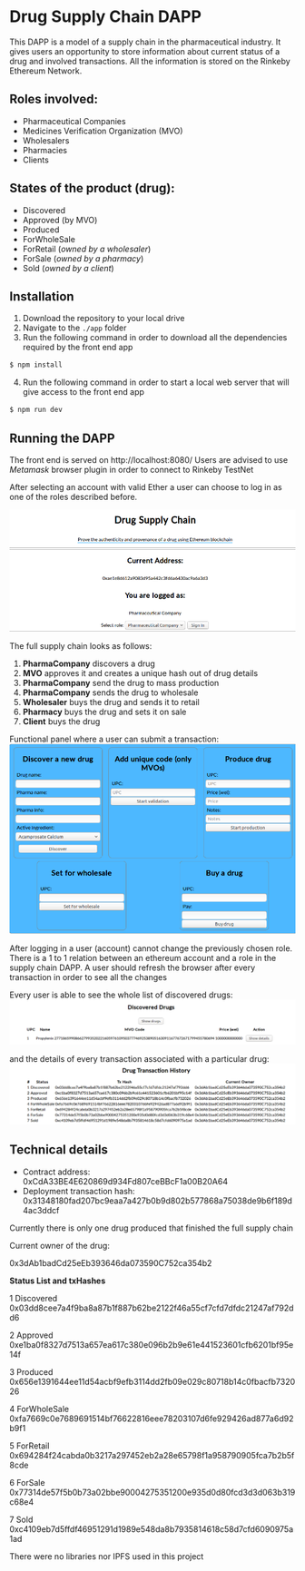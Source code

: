 # Drug Supply Chain DAPP

This DAPP is a model of a supply chain in the pharmaceutical industry.
It gives users an opportunity to store information about current status of a drug and involved transactions. All the information is stored on the Rinkeby Ethereum Network.

## Roles involved:

  - Pharmaceutical Companies
  - Medicines Verification Organization (MVO)
  - Wholesalers
  - Pharmacies
  - Clients

## States of the product (drug):

  - Discovered
  - Approved (by MVO)
  - Produced
  - ForWholeSale
  - ForRetail (*owned by a wholesaler*)
  - ForSale (*owned by a pharmacy*)
  - Sold (*owned by a client*)

## Installation

1. Download the repository to your local drive
2. Navigate to the `./app` folder
3. Run the following command in order to download all the dependencies required by the front end app
```sh
$ npm install
```
4. Run the following command in order to start a local web server that will give access to the front end app
```sh
$ npm run dev
```
## Running the DAPP
The front end is served on http://localhost:8080/
Users are advised to use *Metamask* browser plugin in order to connect to Rinkeby TestNet

After selecting an account with valid Ether a user can choose to log in as one of the roles described before.

![](images/UserDashboard.png)

The full supply chain looks as follows:

1. **PharmaCompany** discovers a drug
2. **MVO** approves it and creates a unique hash out of drug details
3. **PharmaCompany** send the drug to mass production
4. **PharmaCompany** sends the drug to wholesale
5. **Wholesaler** buys the drug and sends it to retail
6. **Pharmacy** buys the drug and sets it on sale
7. **Client** buys the drug

Functional panel where a user can submit a transaction:
![](images/FunctionalPanel.png)

After logging in a user (account) cannot change the previously chosen role.
There is a 1 to 1 relation between an ethereum account and a role in the supply chain DAPP.
A user should refresh the browser after every transaction in order to see all the changes

Every user is able to see the whole list of discovered drugs:
![](images/DiscoveredDrugsList.png)

and the details of every transaction associated with a particular drug:
![](images/TransactionsList.png)

## Technical details

- Contract address: 0xCdA33BE4E620869d934Fd807ceBBcF1a00B20A64
- Deployment transaction hash: 0x31348180fad207bc9eaa7a427b0b9d802b577868a75038de9b6f189d4ac3ddcf

Currently there is only one drug produced that finished the full supply chain

Current owner of the drug:

0x3dAb1badCd25eEb393646da073590C752ca354b2

**Status List and txHashes**

1	Discovered
    0x03dd8cee7a4f9ba8a87b1f887b62be2122f46a55cf7cfd7dfdc21247af792dd6	       

2	Approved
    0xe1ba0f8327d7513a657ea617c380e096b2b9e61e441523601cfb6201bf95e14f

3	Produced
    0x656e1391644ee11d54acbf9efb3114dd2fb09e029c80718b14c0fbacfb732026

4	ForWholeSale
    0xfa7669c0e7689691514bf76622816eee78203107d6fe929426ad877a6d92b9f1

5	ForRetail
    0x694284f24cabda0b3217a297452eb2a28e65798f1a958790905fca7b2b5f8cde

6	ForSale
    0x77314de57f5b0b73a02bbe90004275351200e935d0d80fcd3d3d063b319c68e4

7	Sold
    0xc4109eb7d5ffdf46951291d1989e548da8b7935814618c58d7cfd6090975a1ad

There were no libraries nor IPFS used in this project
